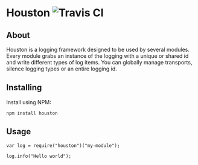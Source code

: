 Houston ![ Travis CI ](https://secure.travis-ci.org/dresende/node-houston.png)
=======

## About

Houston is a logging framework designed to be used by several modules. Every module
grabs an instance of the logging with a unique or shared id and write different types
of log items. You can globally manage transports, silence logging types or an entire
logging id.

## Installing

Install using NPM:

    npm install houston

## Usage

    var log = require("houston")("my-module");
    
    log.info("Hello world");
